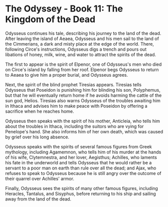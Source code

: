 
# The Odyssey - Book 11: The Kingdom of the Dead

Odysseus continues his tale, describing his journey to the land of the dead. After leaving the island of Aeaea, Odysseus and his men sail to the land of the Cimmerians, a dark and misty place at the edge of the world. There, following Circe's instructions, Odysseus digs a trench and pours out libations of honey, milk, wine, and water to attract the spirits of the dead.

The first to appear is the spirit of Elpenor, one of Odysseus's men who died on Circe's island by falling from her roof. Elpenor begs Odysseus to return to Aeaea to give him a proper burial, and Odysseus agrees.

Next, the spirit of the blind prophet Tiresias appears. Tiresias tells Odysseus that Poseidon is punishing him for blinding his son, Polyphemus, but that he will eventually return home if he avoids harming the cattle of the sun god, Helios. Tiresias also warns Odysseus of the troubles awaiting him in Ithaca and advises him to make peace with Poseidon by offering a sacrifice when he reaches home.

Odysseus then speaks with the spirit of his mother, Anticleia, who tells him about the troubles in Ithaca, including the suitors who are vying for Penelope's hand. She also informs him of her own death, which was caused by grief over his long absence.

Odysseus speaks with the spirits of several famous figures from Greek mythology, including Agamemnon, who tells him of his murder at the hands of his wife, Clytemnestra, and her lover, Aegisthus; Achilles, who laments his fate in the underworld and tells Odysseus that he would rather be a servant to a poor man on earth than rule over all the dead; and Ajax, who refuses to speak to Odysseus because he is still angry over the outcome of their quarrel over Achilles' armor.

Finally, Odysseus sees the spirits of many other famous figures, including Heracles, Tantalus, and Sisyphus, before returning to his ship and sailing away from the land of the dead.
